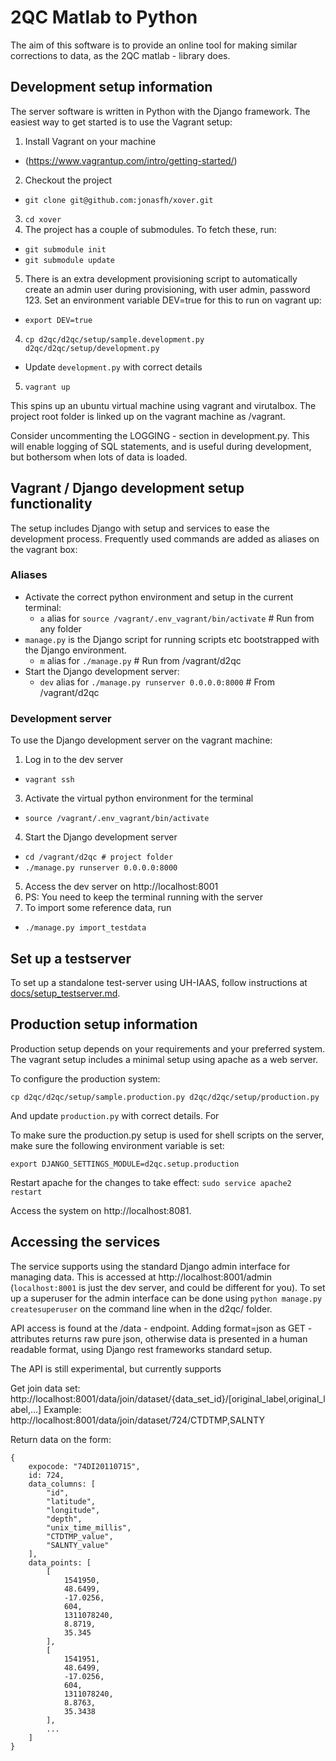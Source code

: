 

2QC Matlab to Python
====================

The aim of this software is to provide an online tool for making similar
corrections to data, as the 2QC matlab - library does.

Development setup information
-----------------------------

The server software is written in Python with the Django framework. The easiest
way to get started is to use the Vagrant setup:

1. Install Vagrant on your machine
  * (https://www.vagrantup.com/intro/getting-started/)
2. Checkout the project
  * `git clone git@github.com:jonasfh/xover.git`
3. `cd xover`
4. The project has a couple of submodules. To fetch these, run:
  * `git submodule init`
  * `git submodule update`
5. There is an extra development provisioning script to automatically create an
   admin user during provisioning, with user admin, password 123. Set an
   environment variable DEV=true for this to run on vagrant up:
  * `export DEV=true`
4. `cp d2qc/d2qc/setup/sample.development.py d2qc/d2qc/setup/development.py`
  * Update `development.py` with correct details
 5. `vagrant up`

This spins up an ubuntu virtual machine using vagrant and virutalbox. The
project root folder is linked up on the vagrant machine as /vagrant.

Consider uncommenting the LOGGING - section in development.py. This will enable
logging of SQL statements, and is useful during development, but bothersom when
lots of data is loaded.

Vagrant / Django development setup functionality
----------------------------------------------

The setup includes Django with setup and services to ease the development
process. Frequently used commands are added as aliases on the vagrant box:

### Aliases ###
* Activate the correct python environment and setup in the current terminal:
  * `a` alias for `source /vagrant/.env_vagrant/bin/activate` # Run from any folder
* `manage.py` is the Django script for running scripts etc bootstrapped with
    the Django environment.
  * `m` alias for `./manage.py` # Run from /vagrant/d2qc
* Start the Django development server:
  * `dev` alias for `./manage.py runserver 0.0.0.0:8000` # From /vagrant/d2qc

### Development server ###
To use the Django development server on the vagrant machine:

1. Log in to the dev server
  * `vagrant ssh`
3. Activate the virtual python environment for the terminal
  * `source /vagrant/.env_vagrant/bin/activate`
4. Start the Django development server
  * `cd /vagrant/d2qc # project folder`
  * `./manage.py runserver 0.0.0.0:8000`
5. Access the dev server on http://localhost:8001
6. PS: You need to keep the terminal running with the server
7. To import some reference data, run
  * `./manage.py import_testdata `

Set up a testserver
-------------------

To set up a standalone test-server using UH-IAAS, follow instructions at
[docs/setup_testserver.md](docs/setup_testserver.md).

Production setup information
----------------------------
Production setup depends on your requirements and your preferred system. The
vagrant setup includes a minimal setup using apache as a web server.

To configure the production system:

`cp d2qc/d2qc/setup/sample.production.py d2qc/d2qc/setup/production.py`

And update `production.py` with correct details. For

To make sure the production.py setup is used for shell scripts on the
server, make sure the following environment variable is set:

`export DJANGO_SETTINGS_MODULE=d2qc.setup.production`

Restart apache for the changes to take effect:
`sudo service apache2 restart`

Access the system on http://localhost:8081.


Accessing the services
----------------------

The service supports using the standard Django admin interface for managing
data. This is accessed at http://localhost:8001/admin (`localhost:8001` is just the
dev server, and could be different for you). To set up a superuser
for the admin interface can be done using `python manage.py createsuperuser`
on the command line when in the d2qc/ folder.

API access is found at the /data - endpoint. Adding format=json as
GET - attributes returns raw pure json, otherwise data is presented in a
human readable format, using Django rest frameworks standard setup.

The API is still experimental, but currently supports

Get join data set:
    http://localhost:8001/data/join/dataset/{data_set_id}/[original_label,original_label,...]
    Example: http://localhost:8001/data/join/dataset/724/CTDTMP,SALNTY

Return data on the form:

    {
        expocode: "74DI20110715",
        id: 724,
        data_columns: [
            "id",
            "latitude",
            "longitude",
            "depth",
            "unix_time_millis",
            "CTDTMP_value",
            "SALNTY_value"
        ],
        data_points: [
            [
                1541950,
                48.6499,
                -17.0256,
                604,
                1311078240,
                8.8719,
                35.345
            ],
            [
                1541951,
                48.6499,
                -17.0256,
                604,
                1311078240,
                8.8763,
                35.3438
            ],
            ...
        ]
    }
